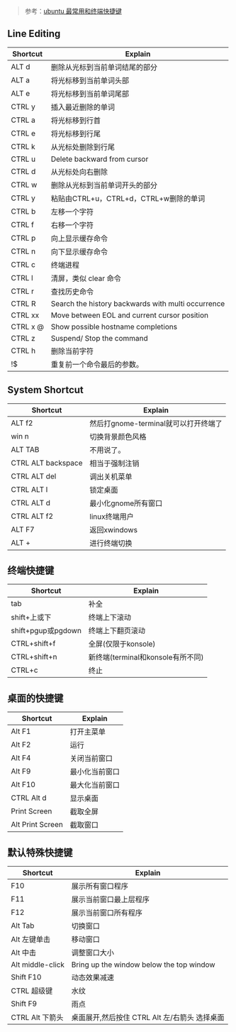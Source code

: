 >参考：[ubuntu 最常用和终端快捷键](https://oxnz.github.io/2013/06/10/linux-terminal-shortcut/)

## Line Editing
| Shortcut | Explain                                            |
|----------|----------------------------------------------------|
| ALT d    | 删除从光标到当前单词结尾的部分                                    |
| ALT a    | 将光标移到当前单词头部                                        |
| ALT e    | 将光标移到当前单词尾部                                        |
| CTRL y   | 插入最近删除的单词                                          |
| CTRL a   | 将光标移到行首                                            |
| CTRL e   | 将光标移到行尾                                            |
| CTRL k   | 从光标处删除到行尾                                          |
| CTRL u   | Delete backward from cursor                        |
| CTRL d   | 从光标处向右删除                                           |
| CTRL w   | 删除从光标到当前单词开头的部分                                    |
| CTRL y   | 粘贴由CTRL+u，CTRL+d，CTRL+w删除的单词                       |
| CTRL b   | 左移一个字符                                             |
| CTRL f   | 右移一个字符                                             |
| CTRL p   | 向上显示缓存命令                                           |
| CTRL n   | 向下显示缓存命令                                           |
| CTRL c   | 终端进程                                               |
| CTRL l   | 清屏，类似 clear 命令                                     |
| CTRL r   | 查找历史命令                                             |
| CTRL R   | Search the history backwards with multi occurrence |
| CTRL xx  | Move between EOL and current cursor position       |
| CTRL x @ | Show possible hostname completions                 |
| CTRL z   | Suspend/ Stop the command                          |
| CTRL h   | 删除当前字符                                             |
| !$       | 重复前一个命令最后的参数。                                      |

## System Shortcut
| Shortcut           | Explain                   |
|--------------------|---------------------------|
| ALT f2             | 然后打gnome-terminal就可以打开终端了 |
| win n              | 切换背景颜色风格                  |
| ALT TAB            | 不用说了。                     |
| CTRL ALT backspace | 相当于强制注销                   |
| CTRL ALT del       | 调出关机菜单                    |
| CTRL ALT l         | 锁定桌面                      |
| CTRL ALT d         | 最小化gnome所有窗口              |
| CTRL ALT f2        | linux终端用户                 |
| ALT F7             | 返回xwindows                |
| ALT +              | 进行终端切换                    |

## 终端快捷键
| Shortcut          | Explain                   |
|-------------------|---------------------------|
| tab               | 补全                        |
| shift+上或下         | 终端上下滚动                    |
| shift+pgup或pgdown | 终端上下翻页滚动                  |
| CTRL+shift+f      | 全屏(仅限于konsole)            |
| CTRL+shift+n      | 新终端(terminal和konsole有所不同) |
| CTRL+c            | 终止                        |

## 桌面的快捷键
| Shortcut         | Explain |
|------------------|---------|
| Alt F1           | 打开主菜单   |
| Alt F2           | 运行      |
| Alt F4           | 关闭当前窗口  |
| Alt F9           | 最小化当前窗口 |
| Alt F10          | 最大化当前窗口 |
| CTRL Alt d       | 显示桌面    |
| Print Screen     | 截取全屏    |
| Alt Print Screen | 截取窗口    |

## 默认特殊快捷键
| Shortcut         | Explain                                  |
|------------------|------------------------------------------|
| F10              | 展示所有窗口程序                                 |
| F11              | 展示当前窗口最上层程序                              |
| F12              | 展示当前窗口所有程序                               |
| Alt Tab          | 切换窗口                                     |
| Alt 左键单击         | 移动窗口                                     |
| Alt 中击           | 调整窗口大小                                   |
| Alt middle-click | Bring up the window below the top window |
| Shift F10        | 动态效果减速                                   |
| CTRL 超级键         | 水纹                                       |
| Shift F9         | 雨点                                       |
| CTRL Alt 下箭头     | 桌面展开,然后按住 CTRL Alt 左/右箭头 选择桌面            |
